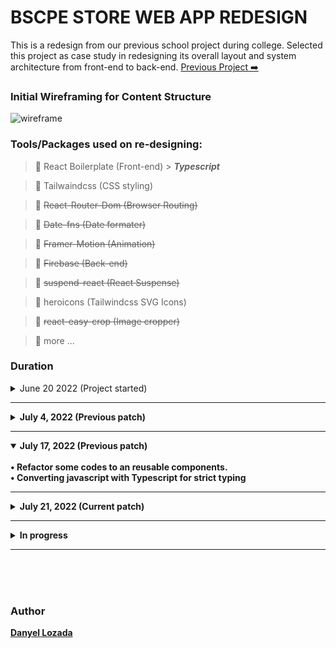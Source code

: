 # BSCPE STORE WEB APP REDESIGN

This is a redesign from our previous school project during college. Selected this project as case study in redesigning its overall layout and system architecture from front-end to back-end. [Previous Project ➡️](https://bscpe-store.web.app/)

### Initial Wireframing for Content Structure

![wireframe](./public/assets/wireframe.png)

### Tools/Packages used on re-designing:

> 🍃 React Boilerplate (Front-end) > **_Typescript_**

> 🍃 Tailwaindcss (CSS styling)

> 🍃 ~~React-Router-Dom (Browser Routing)~~

> 🍃 ~~Date-fns (Date formater)~~

> 🍃 ~~Framer-Motion (Animation)~~

> 🍃 ~~Firebase (Back-end)~~

> 🍃 ~~suspend-react (React Suspense)~~

> 🍃 heroicons (Tailwindcss SVG Icons)

> 🍃 ~~react-easy-crop (Image cropper)~~

> 🍃 more ...

### Duration

 <details>
 <summary>June 20 2022 (Project started)</summary>
    <br>
    • <b>Date Started<b>
    <br>
    • First git commit
</details>

<hr>

<details>
 <summary>July 4, 2022 (Previous patch)</summary>
    <br>
    • Deployed beta version of the web app with firebase hosting [Link](https://bscpe-store-v2.web.app)
</details>

<hr>
<details open>
 <summary >July 17, 2022 (Previous patch)</summary>
    <br>
    • Refactor some codes to an reusable components.
     <br>
    • Converting javascript with Typescript for strict typing

 <br>
</details>
<hr>
<details >
 <summary >July 21, 2022 (Current patch)</summary>
 <br>
   • Merged converted Typescript to main 
   • Creating fork version for test implementation
</details>
<hr>
<details >
 <summary >In progress</summary>
 <br>
 In progress
</details>
<hr>

<br>
<br>
<br>

### Author

[Danyel Lozada](https://github.com/adazol123)
